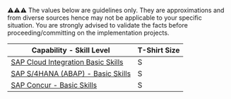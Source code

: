 :warning::warning::warning:  The values below are guidelines only. They are approximations and from diverse sources hence may not be applicable to your specific situation. You are strongly advised to validate the facts before proceeding/committing on the implementation projects.

Capability - Skill Level | T-Shirt Size
--- | ---
[SAP Cloud Integration Basic Skills](../Application_Skill_Level_Definition.md#cloud-integration----basic-skills) | S
[SAP S/4HANA (ABAP) - Basic Skills](../Application_Skill_Level_Definition.md#sap-s4hana-abap---basic-skills) | S
[SAP Concur - Basic Skills](../Application_Skill_Level_Definition.md#sap-concur---basic-skills) | S
